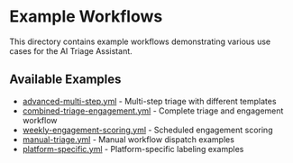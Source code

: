 # Example Workflows

This directory contains example workflows demonstrating various use cases for the AI Triage Assistant.

## Available Examples

- [advanced-multi-step.yml](advanced-multi-step.yml) - Multi-step triage with different templates
- [combined-triage-engagement.yml](combined-triage-engagement.yml) - Complete triage and engagement workflow
- [weekly-engagement-scoring.yml](weekly-engagement-scoring.yml) - Scheduled engagement scoring
- [manual-triage.yml](manual-triage.yml) - Manual workflow dispatch examples
- [platform-specific.yml](platform-specific.yml) - Platform-specific labeling examples
